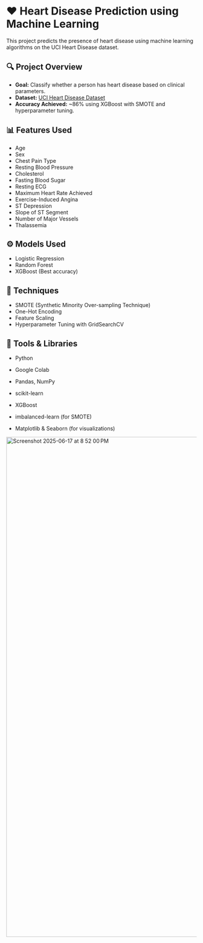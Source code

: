 # ❤️ Heart Disease Prediction using Machine Learning

This project predicts the presence of heart disease using machine learning algorithms on the UCI Heart Disease dataset.

## 🔍 Project Overview

- **Goal:** Classify whether a person has heart disease based on clinical parameters.
- **Dataset:** [UCI Heart Disease Dataset](https://www.kaggle.com/datasets/redwankarimsony/heart-disease-data)
- **Accuracy Achieved:** ~86% using XGBoost with SMOTE and hyperparameter tuning.

## 📊 Features Used

- Age
- Sex
- Chest Pain Type
- Resting Blood Pressure
- Cholesterol
- Fasting Blood Sugar
- Resting ECG
- Maximum Heart Rate Achieved
- Exercise-Induced Angina
- ST Depression
- Slope of ST Segment
- Number of Major Vessels
- Thalassemia

## ⚙️ Models Used

- Logistic Regression
- Random Forest
- XGBoost (Best accuracy)

## 🧠 Techniques

- SMOTE (Synthetic Minority Over-sampling Technique)
- One-Hot Encoding
- Feature Scaling
- Hyperparameter Tuning with GridSearchCV

## 🧪 Tools & Libraries

- Python
- Google Colab
- Pandas, NumPy

- scikit-learn
- XGBoost
- imbalanced-learn (for SMOTE)
- Matplotlib & Seaborn (for visualizations)

<img width="1321" alt="Screenshot 2025-06-17 at 8 52 00 PM" src="https://github.com/user-attachments/assets/297985ad-b8f0-4656-8f59-5a020292fc26" />
